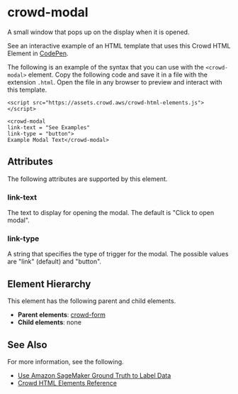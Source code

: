# crowd\-modal<a name="sms-ui-template-crowd-modal"></a>

A small window that pops up on the display when it is opened\. 

See an interactive example of an HTML template that uses this Crowd HTML Element in [CodePen](https://codepen.io/sagemaker_crowd_html_elements/pen/RwKNmyK)\.

The following is an example of the syntax that you can use with the `<crowd-modal>` element\. Copy the following code and save it in a file with the extension `.html`\. Open the file in any browser to preview and interact with this template\. 

```
<script src="https://assets.crowd.aws/crowd-html-elements.js"></script>

<crowd-modal
link-text = "See Examples"
link-type = "button">
Example Modal Text</crowd-modal>
```

## Attributes<a name="modal-attributes"></a>

The following attributes are supported by this element\.

### link\-text<a name="modal-attributes-link-text"></a>

The text to display for opening the modal\. The default is "Click to open modal"\.

### link\-type<a name="modal-attributes-link-type"></a>

A string that specifies the type of trigger for the modal\. The possible values are "link" \(default\) and "button"\.

## Element Hierarchy<a name="modal-element-hierarchy"></a>

This element has the following parent and child elements\.
+ **Parent elements**: [crowd\-form](sms-ui-template-crowd-form.md)
+ **Child elements**: none

## See Also<a name="modal-see-also"></a>

For more information, see the following\.
+ [Use Amazon SageMaker Ground Truth to Label Data](sms.md)
+ [Crowd HTML Elements Reference](sms-ui-template-reference.md)